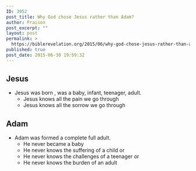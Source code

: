 ```yaml
---
ID: 3952
post_title: Why God chose Jesus rather than Adam?
author: Praison
post_excerpt: ""
layout: post
permalink: >
  https://biblerevelation.org/2015/06/why-god-chose-jesus-rather-than-adam/
published: true
post_date: 2015-06-30 19:59:32
---
```

<h2>Jesus</h2>
<ul>
	<li>Jesus was born , was a baby, infant, teenager, adult.
<ul>
	<li>Jesus knows all the pain we go through</li>
	<li>Jesus knows all the sorrow we go through</li>
</ul>
</li>
</ul>
<h2>Adam</h2>
<ul>
	<li>Adam was formed a complete full adult.
<ul>
	<li>He never became a baby</li>
	<li>He never knows the suffering of a child or</li>
	<li>He never knows the challenges of a teenager or</li>
	<li>He never knows the burden of an adult</li>
</ul>
</li>
</ul>